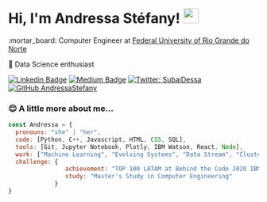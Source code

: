 # Hi, I'm Andressa Stéfany! <img src="https://raw.githubusercontent.com/MartinHeinz/MartinHeinz/master/wave.gif" width="30px">

<p>:mortar_board: Computer Engineer at <a href="https://ufrn.br/">Federal University of Rio Grande do Norte</a></p>

:game_die: Data Science enthusiast

[![Linkedin Badge](https://img.shields.io/badge/-LinkedIn-blue?style=flat&logo=LinkedIn&logoColor=white)](https://www.linkedin.com/in/andressastefany)
[![Medium Badge](https://img.shields.io/badge/-Medium-000?style=flat&logo=Medium&logoColor=white)](https://medium.com/@SubaiDessa)
[![Twitter: SubaiDessa](https://img.shields.io/twitter/follow/SubaiDessa?style=social)](https://twitter.com/SubaiDessa)
[![GitHub AndressaStefany](https://img.shields.io/github/followers/andressastefany?label=follow&style=social)](https://github.com/AndressaStefany)


### :blush: A little more about me...  

```javascript
const Andressa = {
  pronouns: "she" | "her",
  code: [Python, C++, Javascript, HTML, CSS, SQL],
  tools: [Git, Jupyter Notebook, Plotly, IBM Watson, React, Node],
  work: ["Machine Learning", "Evolving Systems", "Data Stream", "Clustering"],
  challenge: {
                achievement: "TOP 100 LATAM at Behind the Code 2020 IBM Marathon",
                study: "Master's Study in Computer Engineering"
             }
}
```
